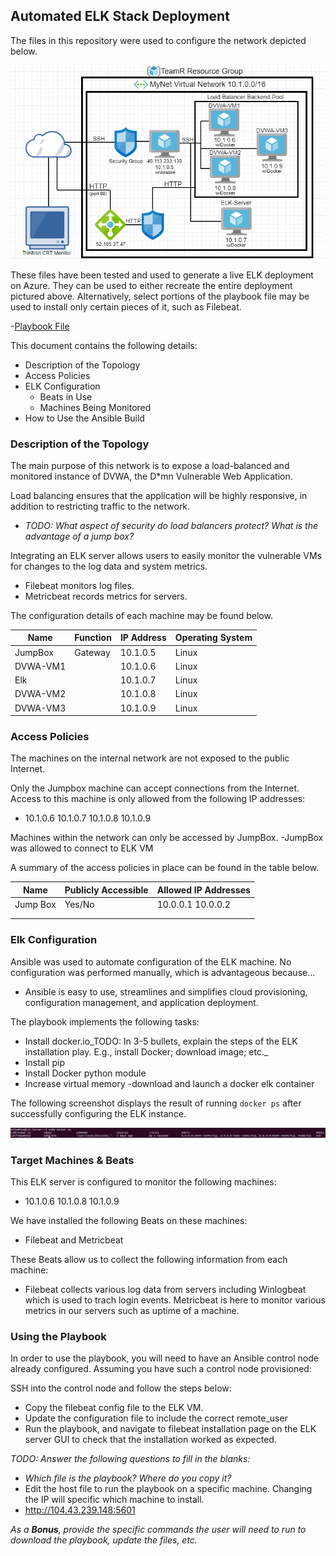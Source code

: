 ## Automated ELK Stack Deployment

The files in this repository were used to configure the network depicted below.

![Cloud Network](Diagrams/Cloud-Diagram.png)

These files have been tested and used to generate a live ELK deployment on Azure. They can be used to either recreate the entire deployment pictured above. Alternatively, select portions of the playbook file may be used to install only certain pieces of it, such as Filebeat.

  -[Playbook File](https://github.com/JBlandina/Elk/blob/master/Ansible/ELK/install-elk.yml)

This document contains the following details:
- Description of the Topology
- Access Policies
- ELK Configuration
  - Beats in Use
  - Machines Being Monitored
- How to Use the Ansible Build


### Description of the Topology

The main purpose of this network is to expose a load-balanced and monitored instance of DVWA, the D*mn Vulnerable Web Application.

Load balancing ensures that the application will be highly responsive, in addition to restricting traffic to the network.
- _TODO: What aspect of security do load balancers protect? What is the advantage of a jump box?_

Integrating an ELK server allows users to easily monitor the vulnerable VMs for changes to the log data and system metrics.
- Filebeat monitors log files.
- Metricbeat records metrics for servers.

The configuration details of each machine may be found below.


| Name     | Function | IP Address | Operating System |
|----------|----------|------------|------------------|
| JumpBox  | Gateway  | 10.1.0.5   | Linux            |
| DVWA-VM1 |          | 10.1.0.6   | Linux            |
| Elk      |          | 10.1.0.7   | Linux            |
| DVWA-VM2 |          | 10.1.0.8   | Linux            |
| DVWA-VM3 |          | 10.1.0.9   | Linux            |
### Access Policies

The machines on the internal network are not exposed to the public Internet. 

Only the Jumpbox machine can accept connections from the Internet. Access to this machine is only allowed from the following IP addresses:
- 10.1.0.6
  10.1.0.7
  10.1.0.8
  10.1.0.9
  
Machines within the network can only be accessed by JumpBox.
-JumpBox was allowed to connect to ELK VM

A summary of the access policies in place can be found in the table below.

| Name     | Publicly Accessible | Allowed IP Addresses |
|----------|---------------------|----------------------|
| Jump Box | Yes/No              | 10.0.0.1 10.0.0.2    |
|          |                     |                      |
|          |                     |                      |

### Elk Configuration

Ansible was used to automate configuration of the ELK machine. No configuration was performed manually, which is advantageous because...
- Ansible is easy to use, streamlines and simplifies cloud provisioning, configuration management, and application deployment.

The playbook implements the following tasks:
- Install docker.io_TODO: In 3-5 bullets, explain the steps of the ELK installation play. E.g., install Docker; download image; etc._
- Install pip
- Install Docker python module
- Increase virtual memory
-download and launch a docker elk container

The following screenshot displays the result of running `docker ps` after successfully configuring the ELK instance.

![docker ps](Ansible/ELK/docker-ps.png)

### Target Machines & Beats
This ELK server is configured to monitor the following machines:
- 10.1.0.6
  10.1.0.8
  10.1.0.9

We have installed the following Beats on these machines:
- Filebeat and Metricbeat

These Beats allow us to collect the following information from each machine:
- Filebeat collects various log data from servers including Winlogbeat which is used to trach login events. Metricbeat is here to monitor various metrics in our servers such as uptime of a machine.

### Using the Playbook
In order to use the playbook, you will need to have an Ansible control node already configured. Assuming you have such a control node provisioned: 

SSH into the control node and follow the steps below:
- Copy the filebeat config file to the ELK VM.
- Update the configuration file to include the correct remote_user
- Run the playbook, and navigate to filebeat installation page on the ELK server GUI to check that the installation worked as expected.

_TODO: Answer the following questions to fill in the blanks:_
- _Which file is the playbook? Where do you copy it?_
- Edit the host file to run the playbook on a specific machine. Changing the IP will specific which machine to install.
- http://104.43.239.148:5601

_As a **Bonus**, provide the specific commands the user will need to run to download the playbook, update the files, etc._
